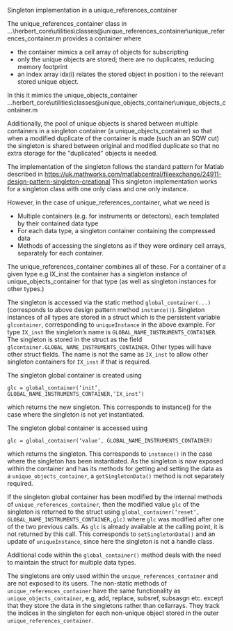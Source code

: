 Singleton implementation in a unique_references_container

The unique_references_container class in ...\herbert_core\utilities\classes\@unique_references_container\unique_references_container.m
provides a container where
- the container mimics a cell array of objects for subscripting
- only the unique objects are stored; there are no duplicates, reducing memory footprint
- an index array idx(i) relates the stored object in position i to the relevant stored unique object.

In this it mimics the unique_objects_container ...herbert_core\utilities\classes\@unique_objects_container\unique_objects_container.m

Additionally, the pool of unique objects is shared between multiple containers in a singleton container (a unique_objects_container)
so that when a modified duplicate of the container is made (such an an SQW cut) the singleton is shared between original and modified
duplicate so that no extra storage for the "duplicated" objects is needed.

The implementation of the singleton follows the standard pattern for Matlab described in
https://uk.mathworks.com/matlabcentral/fileexchange/24911-design-pattern-singleton-creational
This singleton implementation works for a singleton class with one only class and one only instance.
 
However, in the case of unique_references_container, what we need is
- Multiple containers (e.g. for instruments or detectors), each templated by their contained data type
- For each data type, a singleton container containing the compressed data
- Methods of accessing the singletons as if they were ordinary cell arrays, separately for each container.
 
The unique_references_container combines all of these. 
For a container of a given type e.g IX_inst
the container has a singleton instance of unique_objects_container for that type (as well as singleton instances for other types.)
 
The singleton is accessed via the static method `global_container(...)` (corresponds to above design pattern method `instance()`).
Singleton instances of all types are stored in a struct which is the persistent variable `glcontainer`, 
corresponding to `uniqueInstance` in the above example.
For type `IX_inst` the singleton’s name is `GLOBAL_NAME_INSTRUMENTS_CONTAINER`.
The singleton is stored in the struct as the field `glcontainer.GLOBAL_NAME_INSTRUMENTS_CONTAINER`.
Other types will have other struct fields.
The name is not the same as `IX_inst` to allow other singleton containers for `IX_inst` if that is required.
 
The singleton global container is created using 
```
glc = global_container(‘init’, GLOBAL_NAME_INSTRUMENTS_CONTAINER,’IX_inst’)
```
which returns the new singleton. This corresponds to instance() for the case where the singleton is not yet instantiated.
 
The singleton global container is accessed using 
```
glc = global_container(‘value’, GLOBAL_NAME_INSTRUMENTS_CONTAINER)
```
 which returns the singleton. This corresponds to `instance()` in the case where the singleton has been instantiated. 
 As the singleton is now exposed within the container and has its methods for getting and setting the data as a `unique_objects_container`, 
 a `getSingletonData()` method is not separately required.
 
If the singleton global container has been modified by the internal methods of `unique_references_container`, 
then the modified value `glc` of the singleton is returned to the struct using 
`global_container(‘reset’, GLOBAL_NAME_INSTRUMENTS_CONTAINER,glc)` where `glc` was modified after one of the two previous calls. 
As `glc` is already available at the calling point, it is not returned by this call. 
This corresponds to `setSingletonData()` and an update of `uniqueInstance`, since here the singleton is not a handle class.
 
Additional code within the `global_container()` method deals with  the need to maintain the struct for multiple data types.
 
The singletons are only used within the `unique_references_container` and are not exposed to its users. 
The non-static methods of `unique_references_container` have the same functionality as `unique_objects_container`, 
e.g, add, replace, subsref, subsasgn etc. except that they store the data in the singletons rather than cellarrays. 
They track the indices in the singleton for each non-unique object stored in the outer `unique_references_container`.
 
